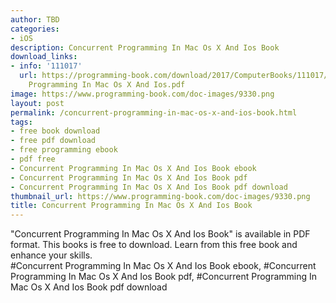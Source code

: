 ```yaml
---
author: TBD
categories:
- iOS
description: Concurrent Programming In Mac Os X And Ios Book
download_links:
- info: '111017'
  url: https://programming-book.com/download/2017/ComputerBooks/111017/Concurrent
    Programming In Mac Os X And Ios.pdf
image: https://www.programming-book.com/doc-images/9330.png
layout: post
permalink: /concurrent-programming-in-mac-os-x-and-ios-book.html
tags:
- free book download
- free pdf download
- free programming ebook
- pdf free
- Concurrent Programming In Mac Os X And Ios Book ebook
- Concurrent Programming In Mac Os X And Ios Book pdf
- Concurrent Programming In Mac Os X And Ios Book pdf download
thumbnail_url: https://www.programming-book.com/doc-images/9330.png
title: Concurrent Programming In Mac Os X And Ios Book
---
```


 
<div class="item-desc text-justify">
  "Concurrent Programming In Mac Os X And Ios Book" is available in PDF format. This books is free to download. Learn from this free book and enhance your skills.
  <br>
  #Concurrent Programming In Mac Os X And Ios Book ebook, #Concurrent Programming In Mac Os X And Ios Book pdf, #Concurrent Programming In Mac Os X And Ios Book pdf download
</div>